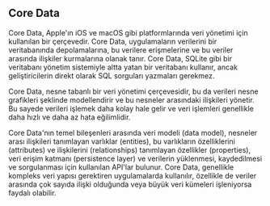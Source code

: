 ## Core Data

Core Data, Apple'ın iOS ve macOS gibi platformlarında veri yönetimi için kullanılan bir çerçevedir. Core Data, uygulamaların verilerini bir veritabanında depolamalarına, bu verilere erişmelerine ve bu veriler arasında ilişkiler kurmalarına olanak tanır. Core Data, SQLite gibi bir veritabanı yönetim sistemiyle altta yatan bir veritabanı kullanır, ancak geliştiricilerin direkt olarak SQL sorguları yazmaları gerekmez.

Core Data, nesne tabanlı bir veri yönetimi çerçevesidir, bu da verileri nesne grafikleri şeklinde modellendirir ve bu nesneler arasındaki ilişkileri yönetir. Bu sayede verileri işlemek daha kolay hale gelir ve veri işlemleri genellikle daha hızlı ve daha az hata eğilimlidir.

Core Data'nın temel bileşenleri arasında veri modeli (data model), nesneler arası ilişkileri tanımlayan varlıklar (entities), bu varlıkların özelliklerini (attributes) ve ilişkilerini (relationships) tanımlayan özellikler (properties), veri erişim katmanı (persistence layer) ve verilerin yüklenmesi, kaydedilmesi ve sorgulanması için kullanılan API'lar bulunur. Core Data, genellikle kompleks veri yapısı gerektiren uygulamalarda kullanılır, özellikle de veriler arasında çok sayıda ilişki olduğunda veya büyük veri kümeleri işleniyorsa faydalı olabilir.

